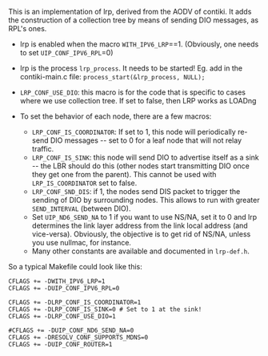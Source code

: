 This is an implementation of lrp, derived from the AODV of contiki.
It adds the construction of a collection tree by means of sending DIO messages, as RPL's ones.

- lrp is enabled when the macro `WITH_IPV6_LRP`==1. (Obviously, one needs to set `UIP_CONF_IPV6_RPL`=0)

- lrp is the process `lrp_process`. It needs to be started! Eg. add in the contiki-main.c file: `process_start(&lrp_process, NULL);`

- `LRP_CONF_USE_DIO`: this macro is for the code that is specific to cases where we use collection tree.
  If set to false, then LRP works as LOADng

- To set the behavior of each node, there are a few macros:
  - `LRP_CONF_IS_COORDINATOR`: If set to 1, this node will periodically re-send DIO messages -- set to 0 for a leaf node that will not relay traffic.
  - `LRP_CONF_IS_SINK`: this node will send DIO to advertise itself as a sink -- the LBR should do this (other nodes start transmitting DIO once they get one from the parent).
    This cannot be used with `LRP_IS_COORDINATOR` set to false.
  - `LRP_CONF_SND_DIS`: if 1, the nodes send DIS packet to trigger the sending of DIO by surrounding nodes.
    This allows to run with greater `SEND_INTERVAL` (between DIO).
  - Set `UIP_ND6_SEND_NA` to 1 if you want to use NS/NA, set it to 0 and lrp determines the link layer address from the link local address (and vice-versa).
    Obviously, the objective is to get rid of NS/NA, unless you use nullmac, for instance.
  - Many other constants are available and documented in `lrp-def.h`.


So a typical Makefile could look like this:

    CFLAGS += -DWITH_IPV6_LRP=1
    CFLAGS += -DUIP_CONF_IPV6_RPL=0
    
    CFLAGS += -DLRP_CONF_IS_COORDINATOR=1
    CFLAGS += -DLRP_CONF_IS_SINK=0 # Set to 1 at the sink!
    CFLAGS += -DLRP_CONF_USE_DIO=1
    
    #CFLAGS += -DUIP_CONF_ND6_SEND_NA=0
    CFLAGS += -DRESOLV_CONF_SUPPORTS_MDNS=0
    CFLAGS += -DUIP_CONF_ROUTER=1
